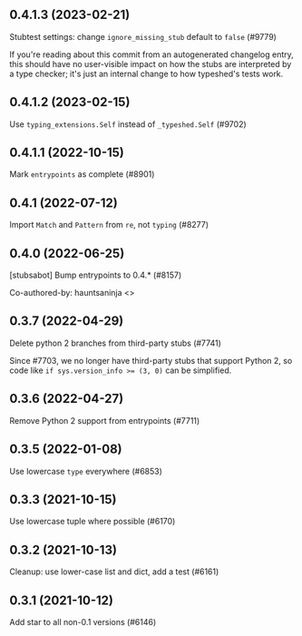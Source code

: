 ## 0.4.1.3 (2023-02-21)

Stubtest settings: change `ignore_missing_stub` default to `false` (#9779)

If you're reading about this commit from an autogenerated changelog entry, this should have no user-visible impact on how the stubs are interpreted by a type checker; it's just an internal change to how typeshed's tests work.

## 0.4.1.2 (2023-02-15)

Use `typing_extensions.Self` instead of `_typeshed.Self` (#9702)

## 0.4.1.1 (2022-10-15)

Mark `entrypoints` as complete (#8901)

## 0.4.1 (2022-07-12)

Import `Match` and `Pattern` from `re`, not `typing` (#8277)

## 0.4.0 (2022-06-25)

[stubsabot] Bump entrypoints to 0.4.* (#8157)

Co-authored-by: hauntsaninja <>

## 0.3.7 (2022-04-29)

Delete python 2 branches from third-party stubs (#7741)

Since #7703, we no longer have third-party stubs that support Python 2, so code like `if sys.version_info >= (3, 0)` can be simplified.

## 0.3.6 (2022-04-27)

Remove Python 2 support from entrypoints (#7711)

## 0.3.5 (2022-01-08)

Use lowercase `type` everywhere (#6853)

## 0.3.3 (2021-10-15)

Use lowercase tuple where possible (#6170)

## 0.3.2 (2021-10-13)

Cleanup: use lower-case list and dict, add a test (#6161)

## 0.3.1 (2021-10-12)

Add star to all non-0.1 versions (#6146)

